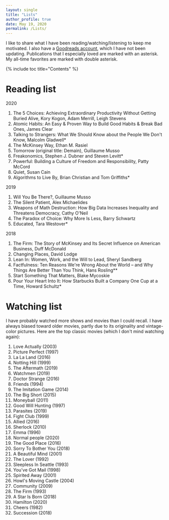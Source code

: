 ```yaml
---
layout: single
title: "Lists"
author_profile: true
date: May 19, 2020
permalink: /Lists/
---
```


I like to share what I have been reading/watching/listening to keep me motivated. I also have a [Goodreads account](https://www.goodreads.com/user/show/35673810-phuong), which I have not been updating. Publications that I especially loved are marked with an asterisk. My all-time favorites are marked with double asterisk. 

{% include toc title="Contents" %}

# Reading list
<font size = "h-size-2">2020 </font>
1. The 5 Choices: Achieving Extraordinary Productivity Without Getting Buried Alive, Kory Kogon, Adam Merrill, Leigh Stevens
2. Atomic Habits: An Easy & Proven Way to Build Good Habits & Break Bad Ones, James Clear
3. Talking to Strangers: What We Should Know about the People We Don't Know, Malcolm Gladwell*
4. The McKinsey Way, Ethan M. Rasiel
5. Tomorrow (original title: Demain), Guillaume Musso
6. Freakonomics, Stephen J. Dubner and Steven Levitt*
7. Powerful: Building a Culture of Freedom and Responsibility, Patty McCord
8. Quiet, Susan Cain
9. Algorithms to Live By, Brian Christian and Tom Griffiths* 

<font size = "h-size-2">2019 </font>
1. Will You Be There?, Guillaume Musso
2. The Silent Patient, Alex Michaelides
3. Weapons of Math Destruction: How Big Data Increases Inequality and Threatens Democracy, Cathy O'Neil
4. The Paradox of Choice: Why More Is Less, Barry Schwartz
5. Educated, Tara Westover*

<font size = "h-size-2">2018 </font>
1. The Firm: The Story of McKinsey and Its Secret Influence on American Business, Duff McDonald
2. Changing Places, David Lodge
3. Lean In: Women, Work, and the Will to Lead, Sheryl Sandberg
4. Factfulness: Ten Reasons We're Wrong About the World – and Why Things Are Better Than You Think, Hans Rosling**
5. Start Something That Matters, Blake Mycoskie
6. Pour Your Heart Into It: How Starbucks Built a Company One Cup at a Time, Howard Schultz*

# Watching list
I have probably watched more shows and movies than I could recall. I have always biased toward older movies, partly due to its originality and vintage-color pictures. Here are the top classic movies (which I don't mind watching again):
1. Love Actually (2003)
2. Picture Perfect (1997)
3. La La Land (2016)
4. Notting Hill (1999)
5. The Aftermath (2019)
6. Watchmen (2019)
7. Doctor Strange (2016)
8. Friends (1994)
9. The Imitation Game (2014)
10. The Big Short (2015)
11. Moneyball (2011)
12. Good Will Hunting (1997)
13. Parasites (2019)
14. Fight Club (1999)
15. Allied (2016) 
16. Sherlock (2010)
17. Emma (1996)
18. Normal people (2020)
19. The Good Place (2016)
20. Sorry To Bother You (2018)
21. A Beautiful Mind (2001)
22. The Lover (1992)
23. Sleepless In Seattle (1993)
24. You've Got Mail (1998)
25. Spirited Away (2001)
26. Howl's Moving Castle (2004)
27. Community (2009)
28. The Firm (1993)
29. A Star Is Born (2018)
30. Hamilton (2020)
31. Cheers (1982)
32. Succession (2018) 

